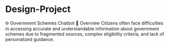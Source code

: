 # Design-Project
🌐 Government Schemes Chatbot 📌 Overview Citizens often face difficulties in accessing accurate and understandable information about government schemes due to fragmented sources, complex eligibility criteria, and lack of personalized guidance. 
